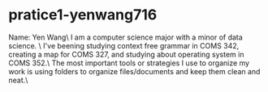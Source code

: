 # pratice1-yenwang716
Name: Yen Wang\\
I am a computer science major with a minor of data science. \\
I've beening studying context free grammar in COMS 342, creating a map for COMS 327, and studying about operating system in COMS 352.\\
The most important tools or strategies I use to organize my work is using folders to organize files/documents and keep them clean and neat.\\
